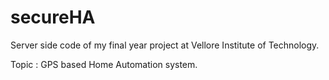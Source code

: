 # secureHA
Server side code of my final year project at Vellore Institute of Technology.

Topic : GPS based Home Automation system.
